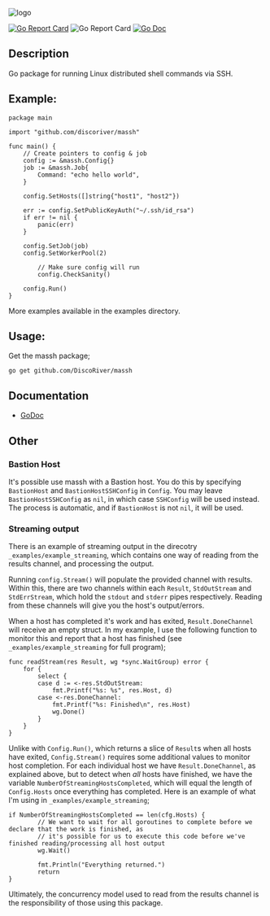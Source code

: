 ![logo](./doc/logo.jpg)

[![Go Report Card](https://goreportcard.com/badge/github.com/DiscoRiver/massh)](https://goreportcard.com/report/github.com/DiscoRiver/massh) ![Go Report Card](https://img.shields.io/github/license/DiscoRiver/massh) [![Go Doc](https://img.shields.io/badge/GoDoc-Available-informational)](https://godoc.org/github.com/DiscoRiver/massh)

## Description
Go package for running Linux distributed shell commands via SSH. 

## Example:

```
package main

import "github.com/discoriver/massh"

func main() {
	// Create pointers to config & job
	config := &massh.Config{}
	job := &massh.Job{
		Command: "echo hello world",
	}
	
	config.SetHosts([]string{"host1", "host2"})
	
	err := config.SetPublicKeyAuth("~/.ssh/id_rsa")
	if err != nil {
		panic(err)
	}
	
	config.SetJob(job)
	config.SetWorkerPool(2)
	
        // Make sure config will run
        config.CheckSanity()

	config.Run()
}
```

More examples available in the examples directory.

## Usage:
Get the massh package;

```go get github.com/DiscoRiver/massh```

## Documentation

* [GoDoc](https://godoc.org/github.com/DiscoRiver/massh)

## Other

### Bastion Host

It's possible use massh with a Bastion host. You do this by specifying `BastionHost` and `BastionHostSSHConfig` in 
`Config`. You may leave `BastionHostSSHConfig` as `nil`, in which case `SSHConfig` will be used instead. The process is
automatic, and if `BastionHost` is not `nil`, it will be used. 

### Streaming output

There is an example of streaming output in the direcotry `_examples/example_streaming`, which contains one way of reading
from the results channel, and processing the output.

Running `config.Stream()` will populate the provided channel with results. Within this, there are two channels within each
`Result`, `StdOutStream` and `StdErrStream`, which hold the `stdout` and `stderr` pipes respectively. Reading from these
channels will give you the host's output/errors. 

When a host has completed it's work and has exited, `Result.DoneChannel` will receive an empty struct. In my example, I use
the following function to monitor this and report that a host has finished (see `_examples/example_streaming` for full program);

```
func readStream(res Result, wg *sync.WaitGroup) error {
	for {
		select {
		case d := <-res.StdOutStream:
			fmt.Printf("%s: %s", res.Host, d)
		case <-res.DoneChannel:
			fmt.Printf("%s: Finished\n", res.Host)
			wg.Done()
		}
	}
}
```

Unlike with `Config.Run()`, which returns a slice of `Result`s when all hosts have exited, `Config.Stream()` requires some
additional values to monitor host completion. For each individual host we have `Result.DoneChannel`, as explained above, but
to detect when _all_ hosts have finished, we have the variable `NumberOfStreamingHostsCompleted`, which will equal the length 
of `Config.Hosts` once everything has completed. Here is an example of what I'm using in `_examples/example_streaming`;

```
if NumberOfStreamingHostsCompleted == len(cfg.Hosts) {
		// We want to wait for all goroutines to complete before we declare that the work is finished, as
		// it's possible for us to execute this code before we've finished reading/processing all host output
		wg.Wait()

		fmt.Println("Everything returned.")
		return
}
```

Ultimately, the concurrency model used to read from the results channel is the responsibility of those using this package. 

